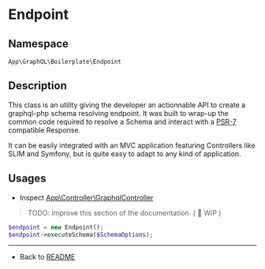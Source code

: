 # Endpoint

## Namespace

`App\GraphQL\Boilerplate\Endpoint`

## Description

This class is an utility giving the developer an actionnable API to create a graphql-php schema resolving endpoint.
It was built to wrap-up the common code required to resolve a Schema and interact with a [PSR-7](https://www.php-fig.org/psr/psr-7/) compatible Response.

It can be easily integrated with an MVC application featuring Controllers like SLIM and Symfony, but is quite easy to adapt to any kind of application.

## Usages

* Inspect [App\Controller\GraphqlController](../app/src/Controller/GraphqlController.php)

>TODO: Improve this section of the documentation. ( :construction: WiP )

```php
$endpoint = new Endpoint();
$endpoint->executeSchema($SchemaOptions);
```

----
* Back to [README](../README.md)
